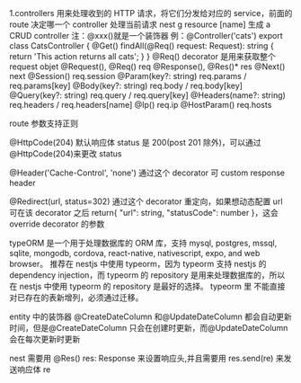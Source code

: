 1.controllers
用来处理收到的 HTTP 请求，将它们分发给对应的 service，前面的 route 决定哪一个 controller 处理当前请求
nest g resource [name] 生成 a CRUD controller
注：@xxx()就是一个装饰器
例：@Controller('cats')
export class CatsController {
@Get()
findAll(@Req() request: Request): string {
return 'This action returns all cats';
}
}
@Req() decorator 是用来获取整个 request objet
@Request(), @Req() req
@Response(), @Res()\* res
@Next() next
@Session() req.session
@Param(key?: string) req.params / req.params[key]
@Body(key?: string) req.body / req.body[key]
@Query(key?: string) req.query / req.query[key]
@Headers(name?: string) req.headers / req.headers[name]
@Ip() req.ip
@HostParam() req.hosts

route 参数支持正则

@HttpCode(204)
默认响应体 status 是 200(post 201 除外)，可以通过@HttpCode(204)来更改 status

@Header('Cache-Control', 'none')
通过这个 decorator 可 custom response header

@Redirect(url, status=302)
通过这个 decorator 重定向，如果想动态配置 url 可在该 decorator 之后 return{
"url": string,
"statusCode": number
}，这会 override decorator 的参数

typeORM 是一个用于处理数据库的 ORM 库，支持 mysql, postgres, mssql, sqlite, mongodb, cordova, react-native, nativescript, expo, and web browser。
推荐在 nestjs 中使用 typeorm，因为 typeorm 支持 nestjs 的 dependency injection，而 typeorm 的 repository 是用来处理数据库的，所以在 nestjs 中使用 typeorm 的 repository 是最好的选择。
typeorm 里 不能直接对已存在的表新增列，必须通过迁移。

entity 中的装饰器
@CreateDateColumn 和@UpdateDateColumn 都会自动更新时间，但是@CreateDateColumn 只会在创建时更新，而@UpdateDateColumn 会在每次更新时更新

nest 需要用 @Res() res: Response 来设置响应头,并且需要用 res.send(re) 来发送响应体 re
